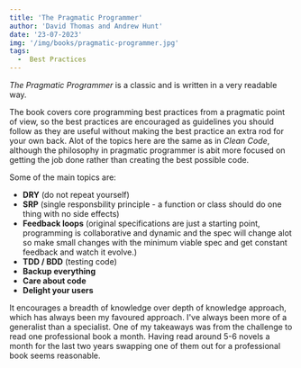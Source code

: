 ```yaml
---
title: 'The Pragmatic Programmer'
author: 'David Thomas and Andrew Hunt'
date: '23-07-2023'
img: '/img/books/pragmatic-programmer.jpg'
tags:
  -  Best Practices
---
```


*The Pragmatic Programmer* is a classic and is written in a very readable way.

The book covers core programming best practices from a pragmatic point of view, so the best practices are encouraged as guidelines you should follow as they are useful without making the best practice an extra rod for your own back. Alot of the topics here are the same as in *Clean Code*, although the philosophy in pragmatic programmer is abit more focused on getting the job done rather than creating the best possible code.

Some of the main topics are:  
- **DRY** (do not repeat yourself)  
- **SRP** (single responsbility principle - a function or class should do one thing with no side effects)  
- **Feedback loops** (original specifications are just a starting point, programming is collaborative and dynamic and the spec will change alot so make small changes with the minimum viable spec and get constant feedback and watch it evolve.)  
- **TDD / BDD** (testing code)  
- **Backup everything**  
- **Care about code**  
- **Delight your users**  

It encourages a breadth of knowledge over depth of knowledge approach, which has always been my favoured approach. I've always been more of a generalist than a specialist. One of my takeaways was from the challenge to read one professional book a month. Having read around 5-6 novels a month for the last two years swapping one of them out for a professional book seems reasonable.